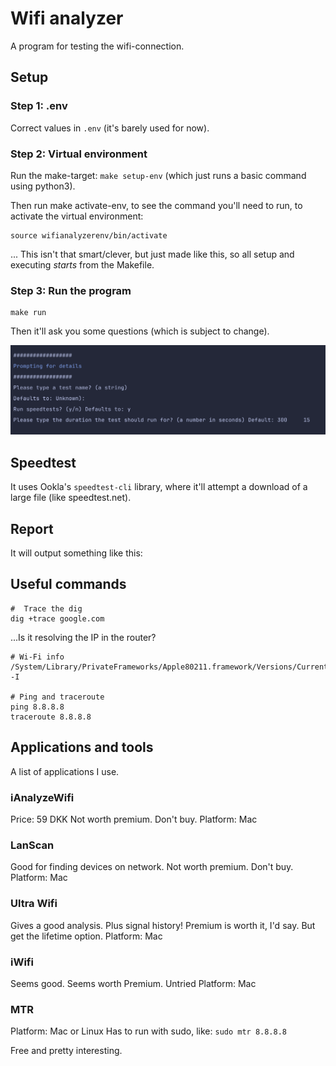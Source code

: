 # Wifi analyzer

A program for testing the wifi-connection.

## Setup

### Step 1: .env

Correct values in `.env` (it's barely used for now).

### Step 2: Virtual environment

Run the make-target: `make setup-env` (which just runs a basic command using python3).

Then run make activate-env, to see the command you'll need to run, to activate the virtual environment: 

```
source wifianalyzerenv/bin/activate
```

... This isn't that smart/clever, but just made like this, so all setup and executing _starts_ from the Makefile.

### Step 3: Run the program

```
make run
```

Then it'll ask you some questions (which is subject to change).

![](readme-assets/prompting-for-details.png)

## Speedtest

It uses Ookla's `speedtest-cli` library, where it'll attempt a download of a large file (like speedtest.net).

## Report

It will output something like this:



## Useful commands

```
#  Trace the dig
dig +trace google.com
```

...Is it resolving the IP in the router? 


```
# Wi-Fi info
/System/Library/PrivateFrameworks/Apple80211.framework/Versions/Current/Resources/airport -I

# Ping and traceroute
ping 8.8.8.8
traceroute 8.8.8.8
```

## Applications and tools

A list of applications I use.

### iAnalyzeWifi

Price: 59 DKK
Not worth premium. Don't buy.
Platform: Mac


### LanScan

Good for finding devices on network.
Not worth premium. Don't buy.
Platform: Mac

### Ultra Wifi

Gives a good analysis. Plus signal history! 
Premium is worth it, I'd say. But get the lifetime option.
Platform: Mac

### iWifi

Seems good. 
Seems worth Premium. 
Untried
Platform: Mac

### MTR

Platform: Mac or Linux
Has to run with sudo, like: `sudo mtr 8.8.8.8`

Free and pretty interesting.


